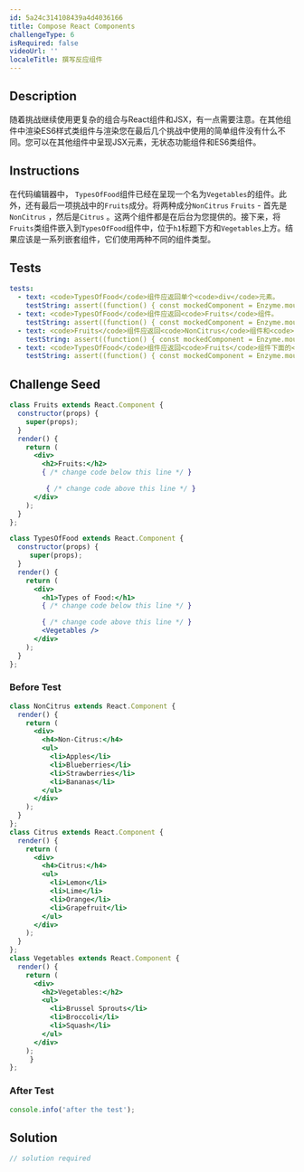 ```yaml
---
id: 5a24c314108439a4d4036166
title: Compose React Components
challengeType: 6
isRequired: false
videoUrl: ''
localeTitle: 撰写反应组件
---
```


## Description
<section id="description">随着挑战继续使用更复杂的组合与React组件和JSX，有一点需要注意。在其他组件中渲染ES6样式类组件与渲染您在最后几个挑战中使用的简单组件没有什么不同。您可以在其他组件中呈现JSX元素，无状态功能组件和ES6类组件。 </section>

## Instructions
<section id="instructions">在代码编辑器中， <code>TypesOfFood</code>组件已经在呈现一个名为<code>Vegetables</code>的组件。此外，还有最后一项挑战中的<code>Fruits</code>成分。将两种成分<code>NonCitrus</code> <code>Fruits</code> - 首先是<code>NonCitrus</code> ，然后是<code>Citrus</code> 。这两个组件都是在后台为您提供的。接下来，将<code>Fruits</code>类组件嵌入到<code>TypesOfFood</code>组件中，位于<code>h1</code>标题下方和<code>Vegetables</code>上方。结果应该是一系列嵌套组件，它们使用两种不同的组件类型。 </section>

## Tests
<section id='tests'>

```yml
tests:
  - text: <code>TypesOfFood</code>组件应返回单个<code>div</code>元素。
    testString: assert((function() { const mockedComponent = Enzyme.mount(React.createElement(TypesOfFood)); return mockedComponent.children().type() === 'div'; })(), 'The <code>TypesOfFood</code> component should return a single <code>div</code> element.');
  - text: <code>TypesOfFood</code>组件应返回<code>Fruits</code>组件。
    testString: assert((function() { const mockedComponent = Enzyme.mount(React.createElement(TypesOfFood)); return mockedComponent.children().childAt(1).name() === 'Fruits'; })(), 'The <code>TypesOfFood</code> component should return the <code>Fruits</code> component.');
  - text: <code>Fruits</code>组件应返回<code>NonCitrus</code>组件和<code>Citrus</code>组件。
    testString: assert((function() { const mockedComponent = Enzyme.mount(React.createElement(TypesOfFood)); return (mockedComponent.find('Fruits').children().find('NonCitrus').length === 1 && mockedComponent.find('Fruits').children().find('Citrus').length === 1); })(), 'The <code>Fruits</code> component should return the <code>NonCitrus</code> component and the <code>Citrus</code> component.');
  - text: <code>TypesOfFood</code>组件应返回<code>Fruits</code>组件下面的<code>Vegetables</code>组件。
    testString: assert((function() { const mockedComponent = Enzyme.mount(React.createElement(TypesOfFood)); return mockedComponent.children().childAt(2).name() === 'Vegetables'; })(), 'The <code>TypesOfFood</code> component should return the <code>Vegetables</code> component below the <code>Fruits</code> component.');

```

</section>

## Challenge Seed
<section id='challengeSeed'>

<div id='jsx-seed'>

```jsx
class Fruits extends React.Component {
  constructor(props) {
    super(props);
  }
  render() {
    return (
      <div>
        <h2>Fruits:</h2>
        { /* change code below this line */ }

         { /* change code above this line */ }
      </div>
    );
  }
};

class TypesOfFood extends React.Component {
  constructor(props) {
     super(props);
  }
  render() {
    return (
      <div>
        <h1>Types of Food:</h1>
        { /* change code below this line */ }

        { /* change code above this line */ }
        <Vegetables />
      </div>
    );
  }
};

```

</div>

### Before Test
<div id='jsx-setup'>

```jsx
class NonCitrus extends React.Component {
  render() {
    return (
      <div>
        <h4>Non-Citrus:</h4>
        <ul>
          <li>Apples</li>
          <li>Blueberries</li>
          <li>Strawberries</li>
          <li>Bananas</li>
        </ul>
      </div>
    );
  }
};
class Citrus extends React.Component {
  render() {
    return (
      <div>
        <h4>Citrus:</h4>
        <ul>
          <li>Lemon</li>
          <li>Lime</li>
          <li>Orange</li>
          <li>Grapefruit</li>
        </ul>
      </div>
    );
  }
};
class Vegetables extends React.Component {
  render() {
    return (
      <div>
        <h2>Vegetables:</h2>
        <ul>
          <li>Brussel Sprouts</li>
          <li>Broccoli</li>
          <li>Squash</li>
        </ul>
      </div>
    );
     }
};

```

</div>

### After Test
<div id='jsx-teardown'>

```js
console.info('after the test');
```

</div>

</section>

## Solution
<section id='solution'>

```js
// solution required
```
</section>
